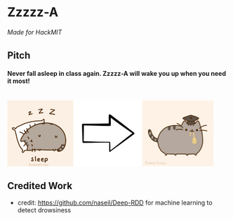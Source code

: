 # Zzzzz-A
###### Made for HackMIT

## Pitch
#### Never fall asleep in class again. Zzzzz-A will wake you up when you need it most!

<br>
<img src="pusheen-sleep.gif" height="150"></img>
<img src="arrow.png" height="150"></img>
<img src="pusheen-school.jpg" height="150"></img>

## Credited Work
- credit: https://github.com/naseil/Deep-RDD
for machine learning to detect drowsiness
